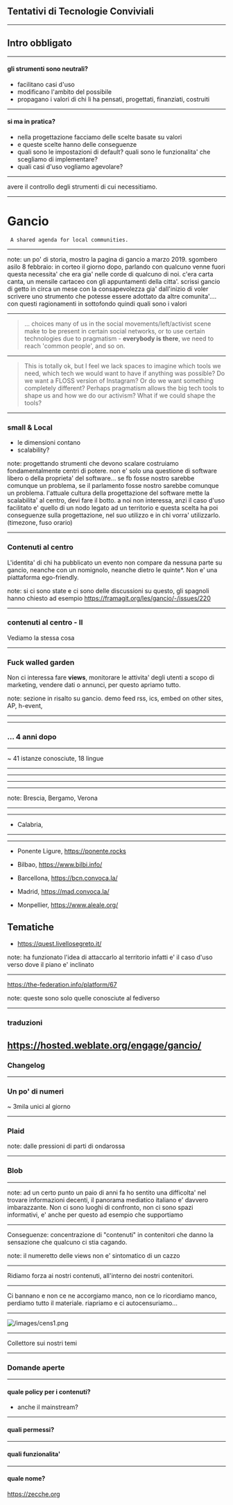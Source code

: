 
## Tentativi di Tecnologie Conviviali

---

## Intro obbligato

---

#### gli strumenti sono neutrali?

- facilitano casi d'uso
- modificano l'ambito del possibile
- propagano i valori di chi li ha pensati, progettati, finanziati, costruiti

---

#### si ma in pratica?

- nella progettazione facciamo delle scelte basate su valori
- e queste scelte hanno delle conseguenze
- quali sono le impostazioni di default? quali sono le funzionalita' che scegliamo di implementare?
- quali casi d'uso vogliamo agevolare?


----

avere il controllo degli strumenti di cui necessitiamo.

---

# Gancio

	 A shared agenda for local communities.

---

</section>
<section data-background-iframe="https://gancio.cisti.org"
          data-background-interactive data-preload>


note: un po' di storia, mostro la pagina di gancio a marzo 2019.
sgombero asilo 8 febbraio: in corteo il giorno dopo, parlando con qualcuno venne fuori questa necessita' che era gia' nelle corde di qualcuno di noi.
c'era carta canta, un mensile cartaceo con gli appuntamenti della citta'.
scrissi gancio di getto in circa un mese con la consapevolezza gia' dall'inizio di voler scrivere uno strumento che potesse essere adottato da altre comunita'....
con questi ragionamenti in sottofondo quindi quali sono i valori

---


> ... choices many of us in the social movements/left/activist scene make to be present in certain social networks, or to use certain technologies due to pragmatism - <strong>everybody is there</strong>, we need to reach 'common people', and so on. 

---

> This is totally ok, but I feel we lack spaces to imagine which tools we need, which tech we would want to have if anything was possible? Do we want a FLOSS version of Instagram? Or do we want something completely different? Perhaps pragmatism allows the big tech tools to shape us and how we do our activism? What if we could shape the tools?

---

### small & Local

- le dimensioni contano
- scalability?

note:
progettando strumenti che devono scalare costruiamo fondamentalmente centri di potere. non e' solo una questione di software libero o della proprieta' del software...
se fb fosse nostro sarebbe comunque un problema, se il parlamento fosse nostro sarebbe comunque un problema.
l'attuale cultura della progettazione del software mette la scalabilita' al centro, devi fare il botto.
a noi non interessa, anzi il caso d'uso facilitato e' quello di un nodo legato ad un territorio e questa scelta ha poi
conseguenze sulla progettazione, nel suo utilizzo e in chi vorra' utilizzarlo. (timezone, fuso orario)


---

### Contenuti al centro

L'identita' di chi ha pubblicato un evento non compare da nessuna parte su gancio, neanche con un nomignolo, neanche dietro le quinte*.
Non e' una piattaforma ego-friendly.  

note:
si ci sono state e ci sono delle discussioni su questo, gli spagnoli hanno chiesto ad esempio https://framagit.org/les/gancio/-/issues/220

---

### contenuti al centro - II

Vediamo la stessa cosa

---

### Fuck walled garden

Non ci interessa fare **views**, monitorare le attivita' degli utenti a scopo di marketing, vendere dati o annunci, per questo apriamo tutto.


note: sezione in risalto su gancio.
demo feed rss, ics, embed on other sites, AP, h-event, 

---

</section>
<section data-background-iframe="https://gancio.cisti.org"
          data-background-interactive data-preload>


---

### ... 4 anni dopo

---

~ 41 istanze conosciute, 18 lingue

---

</section>
<section data-background-iframe="https://puntello.org"
          data-background-interactive data-preload>

---

</section>
<section data-background-iframe="https://balotta.org"
          data-background-interactive data-preload>

---

</section>
<section data-background-iframe="https://lapunta.org"
          data-background-interactive data-preload>

---

</section>
<section data-background-iframe="https://lasitua.org"
          data-background-interactive data-preload>

note: Brescia, Bergamo, Verona

---

</section>
<section data-background-iframe="https://sapratza.in"
          data-background-interactive data-preload>

---

- Calabria, 

---

</section>
<section data-background-iframe="https://gancio.daghe.xyz"
          data-background-interactive data-preload>

---
- Ponente Ligure, https://ponente.rocks


- Bilbao, https://www.bilbi.info/
- Barcellona, https://bcn.convoca.la/
- Madrid, https://mad.convoca.la/

- Monpellier, https://www.aleale.org/


# Tematiche
- https://quest.livellosegreto.it/

note: ha funzionato l'idea di attaccarlo al territorio infatti e' il caso d'uso verso dove il piano e' inclinato

---

https://the-federation.info/platform/67

note: queste sono solo quelle conosciute al fediverso

---
### traduzioni
https://hosted.weblate.org/engage/gancio/
---

### Changelog

---

### Un po' di numeri

~ 3mila unici al giorno

---

### Plaid

note: dalle pressioni di parti di ondarossa


---

### Blob

---


note: 
ad un certo punto un paio di anni fa ho sentito una difficolta' nel trovare informazioni decenti,
il panorama mediatico italiano e' davvero imbarazzante. Non ci sono luoghi di confronto, non ci sono spazi informativi,
e' anche per questo ad esempio che supportiamo 

---

Conseguenze: concentrazione di "contenuti" in contenitori che danno la sensazione che qualcuno ci stia cagando.

note: il numeretto delle views non e' sintomatico di un cazzo

---

Ridiamo forza ai nostri contenuti, all'interno dei nostri contenitori.

---

Ci bannano e non ce ne accorgiamo manco, non ce lo ricordiamo manco, perdiamo tutto il materiale.
riapriamo e ci autocensuriamo...

---

![/images/cens1.png](/images/cens1.png)

---

Collettore sui nostri temi

---

### Domande aperte

---

#### quale policy per i contenuti?
- anche il mainstream?

---

#### quali permessi?

---

#### quali funzionalita'


---

#### quale nome?

https://zecche.org




